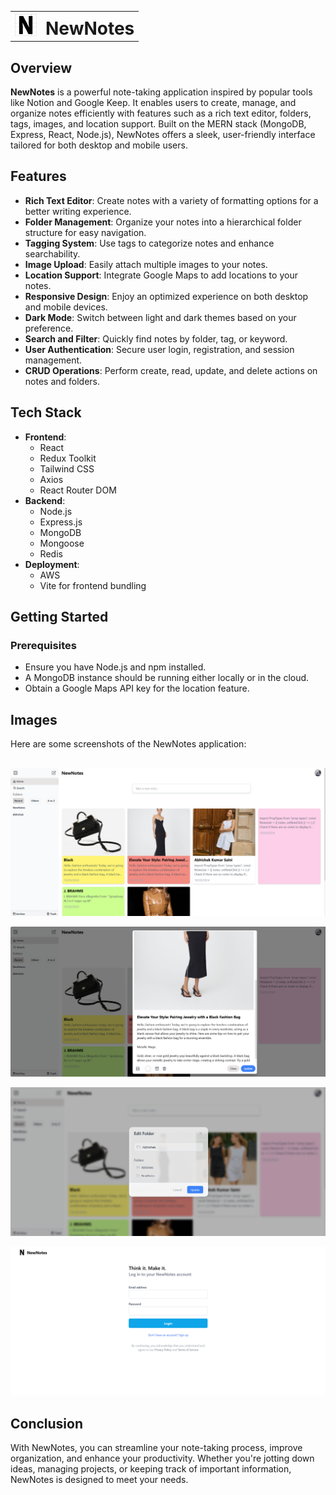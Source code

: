 <table style="border-collapse: collapse; width: 100%;">
  <tr>
    <!-- Image on the left -->
    <td style="border: none; width:auto">
      <img src="client/public/newNotes.png" alt="NewNotes Screenshot" width="35"/>
    </td>
    <!-- Heading on the right -->
    <td style="border: none; text-align: left; vertical-align: middle;">
      <h1 style="margin-top: 8px; margin-bottom: 0;">NewNotes</h1>
    </td>
  </tr>
</table>

## Overview

**NewNotes** is a powerful note-taking application inspired by popular tools like Notion and Google Keep. It enables users to create, manage, and organize notes efficiently with features such as a rich text editor, folders, tags, images, and location support. Built on the MERN stack (MongoDB, Express, React, Node.js), NewNotes offers a sleek, user-friendly interface tailored for both desktop and mobile users.

## Features

- **Rich Text Editor**: Create notes with a variety of formatting options for a better writing experience.
- **Folder Management**: Organize your notes into a hierarchical folder structure for easy navigation.
- **Tagging System**: Use tags to categorize notes and enhance searchability.
- **Image Upload**: Easily attach multiple images to your notes.
- **Location Support**: Integrate Google Maps to add locations to your notes.
- **Responsive Design**: Enjoy an optimized experience on both desktop and mobile devices.
- **Dark Mode**: Switch between light and dark themes based on your preference.
- **Search and Filter**: Quickly find notes by folder, tag, or keyword.
- **User Authentication**: Secure user login, registration, and session management.
- **CRUD Operations**: Perform create, read, update, and delete actions on notes and folders.

## Tech Stack

- **Frontend**:
  - React
  - Redux Toolkit
  - Tailwind CSS
  - Axios
  - React Router DOM
- **Backend**:
  - Node.js
  - Express.js
  - MongoDB
  - Mongoose
  - Redis
- **Deployment**:
  - AWS
  - Vite for frontend bundling

## Getting Started

### Prerequisites

- Ensure you have Node.js and npm installed.
- A MongoDB instance should be running either locally or in the cloud.
- Obtain a Google Maps API key for the location feature.

## Images

Here are some screenshots of the NewNotes application:
##

![NewNotes Screenshot 1](<client/public/NewNotesReadme(1).png>)

![NewNotes Screenshot 1](<client/public/NewNotesReadme(5).png>)
 
![NewNotes Screenshot 1](<client/public/NewNotesReadme(4).png>)

![NewNotes Screenshot 1](<client/public/NewNotesReadme(3).png>)


## Conclusion

With NewNotes, you can streamline your note-taking process, improve organization, and enhance your productivity. Whether you're jotting down ideas, managing projects, or keeping track of important information, NewNotes is designed to meet your needs.

